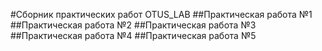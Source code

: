 #Сборник практических работ OTUS_LAB
##Практическая работа №1
##Практическая работа №2
##Практическая работа №3
##Практическая работа №4
##Практическая работа №5
